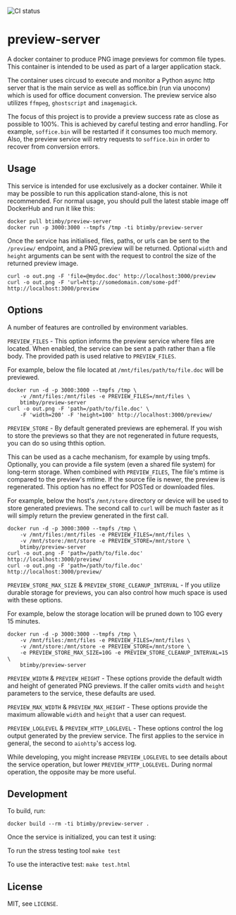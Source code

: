![CI status](https://travis-ci.org/btimby/django-proxysql.png "CI Status")

# preview-server

A docker container to produce PNG image previews for common file types. This container is intended to be used as part of a larger application stack.

The container uses circusd to execute and monitor a Python async http server that is the main service as well as soffice.bin (run via unoconv) which is used for office document conversion. The preview service also utilizes `ffmpeg`, `ghostscript` and `imagemagick`.

The focus of this project is to provide a preview success rate as close as possible to 100%. This is achieved by careful testing and error handling. For example, `soffice.bin` will be restarted if it consumes too much memory. Also, the preview service will retry requests to `soffice.bin` in order to recover from conversion errors.

## Usage

This service is intended for use exclusively as a docker container. While it may be possible to run this application stand-alone, this is not recommended. For normal usage, you should pull the latest stable image off DockerHub and run it like this:

```shell
docker pull btimby/preview-server
docker run -p 3000:3000 --tmpfs /tmp -ti btimby/preview-server
```

Once the service has initialised, files, paths, or urls can be sent to the `/preview/` endpoint, and a PNG preview will be returned. Optional `width` and `height` arguments can be sent with the request to control the size of the returned preview image.

```shell
curl -o out.png -F 'file=@mydoc.doc' http://localhost:3000/preview
curl -o out.png -F 'url=http://somedomain.com/some-pdf' http://localhost:3000/preview
```

## Options

A number of features are controlled by environment variables.

`PREVIEW_FILES` - This option informs the preview service where files are located. When enabled, the service can be sent a path rather than a file body. The provided path is used relative to `PREVIEW_FILES`.

For example, below the file located at `/mnt/files/path/to/file.doc` will be previewed.

```shell
docker run -d -p 3000:3000 --tmpfs /tmp \
    -v /mnt/files:/mnt/files -e PREVIEW_FILES=/mnt/files \
    btimby/preview-server
curl -o out.png -F 'path=/path/to/file.doc' \
    -F 'width=200' -F 'height=100' http://localhost:3000/preview/
```

`PREVIEW_STORE` - By default generated previews are ephemeral. If you wish to store the previews so that they are not regenerated in future requests, you can do so using ththis option.

This can be used as a cache mechanism, for example by using tmpfs. Optionally, you can provide a file system (even a shared file system) for long-term storage. When combined with `PREVIEW_FILES`, The file's mtime is compared to the preview's mtime. If the source file is newer, the preview is regenerated. This option has no effect for POSTed or downloaded files.

For example, below the host's `/mnt/store` directory or device will be used to store generated previews. The second call to `curl` will be much faster as it will simply return the preview generated in the first call.

```shell
docker run -d -p 3000:3000 --tmpfs /tmp \
    -v /mnt/files:/mnt/files -e PREVIEW_FILES=/mnt/files \
    -v /mnt/store:/mnt/store -e PREVIEW_STORE=/mnt/store \
    btimby/preview-server
curl -o out.png -F 'path=/path/to/file.doc' http://localhost:3000/preview/
curl -o out.png -F 'path=/path/to/file.doc' http://localhost:3000/preview/
```

`PREVIEW_STORE_MAX_SIZE` & `PREVIEW_STORE_CLEANUP_INTERVAL` - If you utilize durable storage for previews, you can also control how much space is used with these options.

For example, below the storage location will be pruned down to 10G every 15 minutes.

```shell
docker run -d -p 3000:3000 --tmpfs /tmp \
    -v /mnt/files:/mnt/files -e PREVIEW_FILES=/mnt/files \
    -v /mnt/store:/mnt/store -e PREVIEW_STORE=/mnt/store \
    -e PREVIEW_STORE_MAX_SIZE=10G -e PREVIEW_STORE_CLEANUP_INTERVAL=15 \
    btimby/preview-server
```

`PREVIEW_WIDTH` & `PREVIEW_HEIGHT` - These options provide the default width and height of generated PNG previews. If the caller omits `width` and `height` parameters to the service, these defaults are used.

`PREVIEW_MAX_WIDTH` & `PREVIEW_MAX_HEIGHT` - These options provide the maximum allowable `width` and `height` that a user can request.

`PREVIEW_LOGLEVEL` & `PREVIEW_HTTP_LOGLEVEL` - These options control the log output generated by the preview service. The first applies to the service in general, the second to `aiohttp`'s access log.

While developing, you might increase `PREVIEW_LOGLEVEL` to see details about the service operation, but lower `PREVIEW_HTTP_LOGLEVEL`. During normal operation, the opposite may be more useful.

## Development

To build, run:

```shell
docker build --rm -ti btimby/preview-server .
```

Once the service is initialized, you can test it using:

To run the stress testing tool `make test`

To use the interactive test: `make test.html`

## License

MIT, see `LICENSE`.
